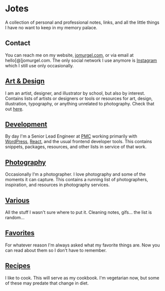 # Jotes
A collection of personal and professional notes, links, and all the little things I have no want to keep in my memory palace.

## Contact
You can reach me on my website, [jomurgel.com](https://jomurgel.com), or via email at hello[@]jomurgel.com. The only social network I use anymore is [Instagram](https://www.instagram.com/jomurgel/) which I still use only occasionally.

## [Art & Design](art-design.md)  
I am an artist, designer, and illustrator by school, but also by interest. Contains lists of artists or designers or tools or resources for art, design, illustration, typography, or anything unrelated to photography. Check that out [here](photography.md).

## [Development](development.md)  
By day I'm a Senior Lead Engineer at [PMC](https://pmc.com) working primarily with [WordPress](https://wordpress.org), [React](https://reactjs.org/), and the usual frontend developer tools. This contains snippets, packages, resources, and other lists in service of that work.

## [Photography](photography.md)  
Occasionally I'm a photographer. I love photography and some of the moments it can capture. This contains a running list of photographers, inspiration, and resources in photography services.

## [Various](various.md)
All the stuff I wasn't sure where to put it. Cleaning notes, gifs... the list is random...

## [Favorites](favorites.md)  
For whatever reason I'm always asked what my favorite things are. Now you can read about them so I don't have to remember.

## [Recipes](recipes.md)  
I like to cook. This will serve as my cookbook. I'm vegetarian now, but some of these may predate that change in diet.
